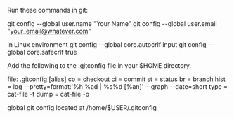 Run these commands in git:

git config --global user.name "Your Name"
git config --global user.email "your_email@whatever.com"


in Linux environment
git config --global core.autocrlf input
git config --global core.safecrlf true


Add the following to the .gitconfig file in your $HOME directory.

file: .gitconfig
[alias]
co = checkout
ci = commit
st = status
br = branch
hist = log --pretty=format:'%h %ad | %s%d [%an]' --graph --date=short
type = cat-file -t
dump = cat-file -p


global git config located at 
/home/$USER/.gitconfig
